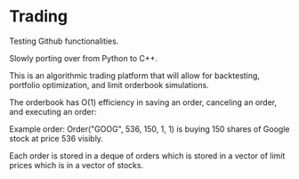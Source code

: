 # Trading
Testing Github functionalities.

Slowly porting over from Python to C++. 

This is an algorithmic trading platform that will allow for backtesting, portfolio optimization, and limit orderbook simulations.

The orderbook has O(1) efficiency in saving an order, canceling an order, and executing an order:

Example order:
Order("GOOG", 536, 150, 1, 1) is buying 150 shares of Google stock at price 536 visibly.

Each order is stored in a deque of orders which is stored in a vector of limit prices which is in a vector of stocks.

